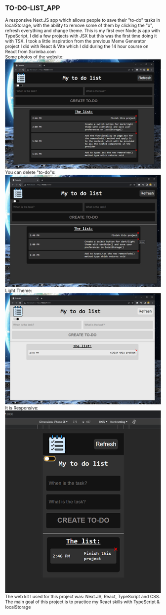 ## TO-DO-LIST_APP
A responsive Next.JS app which allows people to save their "to-do" tasks in localStorage, with the ability to remove some of them by clicking the "x", refresh everything and change theme. This is my first ever Node.js app with TypeScript, I did a few projects with JSX but this was the first time doing it with TSX. I took a little inspiration from the previous Meme Generator project I did with React & Vite which I did during the 14 hour course on React from Scrimba.com   
Some photos of the website:
![Dark Theme](./first.png)
You can delete "to-do"s:
![remove todos](./delete.png)
Light Theme:
![Light Theme](./white.png)
It is Responsive:
![Responsive](./phone.png)      
The web kit I used for this project was: Next.JS, React, TypeScript and CSS.
The main goal of this project is to practice my React skills with TypeScript & localStorage
